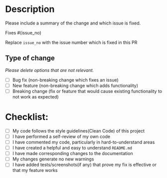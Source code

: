 # Description

Please include a summary of the change and which issue is fixed.

Fixes #(issue_no)

Replace `issue_no` with the issue number which is fixed in this PR

## Type of change

_Please delete options that are not relevant._

- [ ] Bug fix (non-breaking change which fixes an issue)
- [ ] New feature (non-breaking change which adds functionality)
- [ ] Breaking change (fix or feature that would cause existing functionality to not work as expected)

# Checklist:

- [ ] My code follows the style guidelines(Clean Code) of this project
- [ ] I have performed a self-review of my own code
- [ ] I have commented my code, particularly in hard-to-understand areas
- [ ] I have created a helpful and easy to understand `README.md`
- [ ] I have made corresponding changes to the documentation
- [ ] My changes generate no new warnings
- [ ] I have added tests/screenshots(if any) that prove my fix is effective or that my feature works
